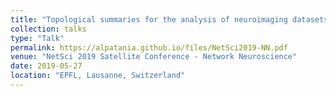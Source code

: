 ```yaml
---
title: "Topological summaries for the analysis of neuroimaging datasets"
collection: talks
type: "Talk"
permalink: https://alpatania.github.io/files/NetSci2019-NN.pdf
venue: "NetSci 2019 Satellite Conference - Network Neuroscience"
date: 2019-05-27
location: "EPFL, Lausanne, Switzerland"
---
```

